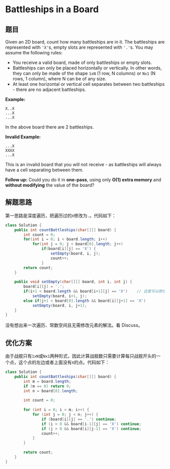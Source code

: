 # Battleships in a Board

## 题目

Given an 2D board, count how many battleships are in it. The battleships are represented with `'X'`s, empty slots are represented with `'.'`s. You may assume the following rules:

* You receive a valid board, made of only battleships or empty slots.
* Battleships can only be placed horizontally or vertically. In other words, they can only be made of the shape `1xN` (1 row, N columns) or `Nx1` (N rows, 1 column), where N can be of any size.
* At least one horizontal or vertical cell separates between two battleships - there are no adjacent battleships.

**Example:**

```
X..X
...X
...X
```

In the above board there are 2 battleships.

**Invalid Example:**

```
...X
XXXX
...X
```

This is an invalid board that you will not receive - as battleships will always have a cell separating between them.

**Follow up:**
Could you do it in **one-pass**, using only **O(1) extra memory** and **without modifying** the value of the board?

## 解题思路

第一思路是深度遍历，把遍历过的`X`修改为`.`。代码如下：

```java
class Solution {
    public int countBattleships(char[][] board) {
        int count = 0;
        for(int i = 0; i < board.length; i++)
            for(int j = 0; j < board[0].length; j++)
                if(board[i][j] == 'X') {
                    setEmpty(board, i, j);
                    count++;
                }
        return count;
    }
    
    public void setEmpty(char[][] board, int i, int j) {
        board[i][j] = '.';
        if(i+1 < board.length && board[i+1][j] == 'X')    // 这里可以修改，战舰只会是 1xN 或 Nx1
            setEmpty(board, i+1, j);
        else if(j+1 < board[0].length && board[i][j+1] == 'X')
            setEmpty(board, i, j+1);
    }
}
```

没有想出来一次遍历、常数空间且无需修改元素的解法。看 Discuss。

## 优化方案

由于战舰只有`1xN`或`Nx1`两种形式，因此计算战舰数只需要计算每只战舰开头的一个点，这个点的左边或者上面没有`X`的点。代码如下：

```java
class Solution {
    public int countBattleships(char[][] board) {
        int m = board.length;
        if (m == 0) return 0;
        int n = board[0].length;
        
        int count = 0;
        
        for (int i = 0; i < m; i++) {
            for (int j = 0; j < n; j++) {
                if (board[i][j] == '.') continue;
                if (i > 0 && board[i-1][j] == 'X') continue;
                if (j > 0 && board[i][j-1] == 'X') continue;
                count++;
            }
        }
        
        return count;
    }
}
```